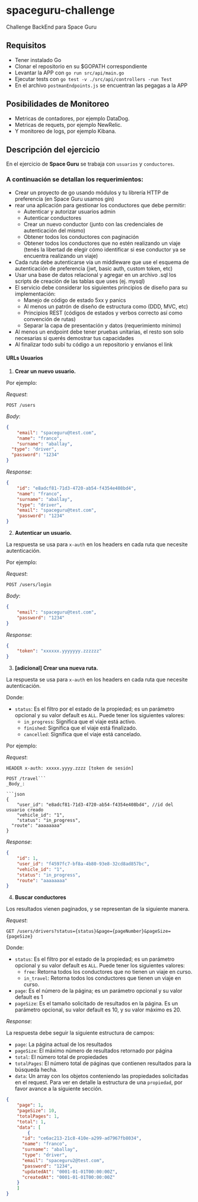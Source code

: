 # spaceguru-challenge
Challenge BackEnd para Space Guru

## Requisitos

- Tener instalado Go
- Clonar el repositorio en su $GOPATH correspondiente
- Levantar la APP con `go run src/api/main.go`
- Ejecutar tests con `go test -v ./src/api/controllers -run Test`
- En el archivo `postmanEndpoints.js` se encuentran las pegagas a la APP

## Posibilidades de Monitoreo
- Metricas de contadores, por ejemplo DataDog.
- Metricas de requets, por ejemplo NewRelic.
- Y monitoreo de logs, por ejemplo Kibana.


## Descripción del ejercicio

En el ejercicio de **Space Guru** se trabaja con `usuarios` y `conductores`.

### A continuación se detallan los requerimientos:

- Crear un proyecto de go usando módulos y tu librería HTTP de preferencia (en Space Guru usamos gin)
- rear una aplicación para gestionar los conductores que debe permitir:
  - Autenticar y autorizar usuarios admin
  - Autenticar conductores
  - Crear un nuevo conductor (junto con las credenciales de autenticación del mismo)
  - Obtener todos los conductores con paginación
  - Obtener todos los conductores que no estén realizando un viaje (tenés la libertad de elegir cómo identificar si ese conductor ya se encuentra realizando un viaje)
- Cada ruta debe autenticarse vía un middleware que use el esquema de autenticación de preferencia (jwt, basic auth, custom token, etc)
- Usar una base de datos relacional y agregar en un archivo .sql los scripts de creación de las tablas que uses (ej. mysql)
- El servicio debe considerar los siguientes principios de diseño para su implementación:
  - Manejo de código de estado 5xx y panics
  - Al menos un patrón de diseño de estructura como (DDD, MVC, etc)
  - Principios REST (códigos de estados y verbos correcto así como convención de rutas)
  - Separar la capa de presentación y datos (requerimiento mínimo)
- Al menos un endpoint debe tener pruebas unitarias, el resto son solo necesarias si querés demostrar tus capacidades
- Al finalizar todo subí tu código a un repositorio y envíanos el link


#### URLs Usuarios

1. **Crear un nuevo usuario.**

Por ejemplo:

_Request_:
```
POST /users
```
_Body_:

```json
{
	"email": "spaceguru@test.com",
	"name": "franco",
	"surname": "aballay",
  "type": "driver",
  "password": "1234"
}
```

_Response_:
```json
{
    "id": "e8adcf81-71d3-4720-ab54-f4354e408bd4",
    "name": "franco",
    "surname": "aballay",
    "type": "driver",
    "email": "spaceguru@test.com",
    "password": "1234"
}
```

2. **Autenticar un usuario.**

La respuesta se usa para `x-auth` en los headers en cada ruta que necesite autenticación.

Por ejemplo:

_Request_:
```
POST /users/login
```
_Body_:

```json
{
	"email": "spaceguru@test.com",
	"password": "1234"
}
```

_Response_:
```json
{
    "token": "xxxxxx.yyyyyyy.zzzzzz"
}
```


3. **[adicional] Crear una nueva ruta.**

La respuesta se usa para `x-auth` en los headers en cada ruta que necesite autenticación.

Donde:

- `status`: Es el filtro por el estado de la propiedad; es un parámetro opcional y su valor default es `ALL`. Puede tener los siguientes valores:
	- `in_progress`: Significa que el viaje está activo.
	- `finished`: Significa que el viaje está finalizado.
	- `cancelled`: Significa que el viaje está cancelado.

Por ejemplo:

_Request_:

```
HEADER x-auth: xxxxx.yyyy.zzzz [token de sesión]
```
```
POST /travel```
_Body_:

```json
{
	"user_id": "e8adcf81-71d3-4720-ab54-f4354e408bd4", //id del usuario creado
	"vehicle_id": "1",
	"status": "in_progress",
  "route": "aaaaaaaa"
}
```

_Response_:
```json
{
    "id": 1,
    "user_id": "f4597fc7-bf8a-4b80-93e8-32cd8ad857bc",
    "vehicle_id": "1",
    "status": "in_progress",
    "route": "aaaaaaaa"
}
```

4. **Buscar conductores**

Los resultados vienen paginados, y se representan de la siguiente manera.

_Request_:
  
```
GET /users/drivers?status={status}&page={pageNumber}&pageSize={pageSize}
```

Donde:

- `status`: Es el filtro por el estado de la propiedad; es un parámetro opcional y su valor default es `ALL`. Puede tener los siguientes valores:
	- `free`: Retorna todos los conductores que no tienen un viaje en curso.
  - `in_travel`: Retorna todos los conductores que tienen un viaje en curso.
- `page`: Es el número de la página; es un parámetro opcional y su valor default es 1
- `pageSize`: Es el tamaño solicitado de resultados en la página. Es un parámetro opcional, su valor default es 10, y su valor máximo es 20.

_Response_:

La respuesta debe seguir la siguiente estructura de campos:

- `page`: La página actual de los resultados
- `pageSize`: El máximo número de resultados retornado por página
- `total`: El número total de propiedades
- `totalPages`: El número total de páginas que contienen resultados para la búsqueda hecha.
- `data`: Un array con los objetos conteniendo las propiedades solicitadas en el request. Para ver en detalle la estructura de una `propiedad`, por favor avance a la siguiente sección.

```json
{
	"page": 1,
	"pageSize": 10,
	"totalPages": 1,
	"total": 1,
	"data": [
		{
      "id": "ce6ac213-21c8-410e-a299-ad7967fb8034",
      "name": "franco",
      "surname": "aballay",
      "type": "driver",
      "email": "spaceguru2@test.com",
      "password": "1234",
      "updatedAt": "0001-01-01T00:00:00Z",
      "createdAt": "0001-01-01T00:00:00Z"
    }
	]
}
```
